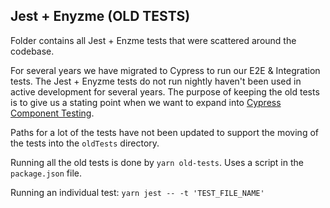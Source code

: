 ## Jest + Enyzme (OLD TESTS)

Folder contains all Jest + Enzme tests that were scattered around the codebase.

For several years we have migrated to Cypress to run our E2E & Integration tests. The Jest + Enyzme tests do not run nightly haven't been used in active development for several years. The purpose of keeping the old tests is to give us a stating point when we want to expand into [Cypress Component Testing](https://docs.cypress.io/guides/component-testing/overview).

Paths for a lot of the tests have not been updated to support the moving of the tests into the `oldTests` directory.

Running all the old tests is done by `yarn old-tests`. Uses a script in the `package.json` file.

Running an individual test: `yarn jest -- -t 'TEST_FILE_NAME'`
